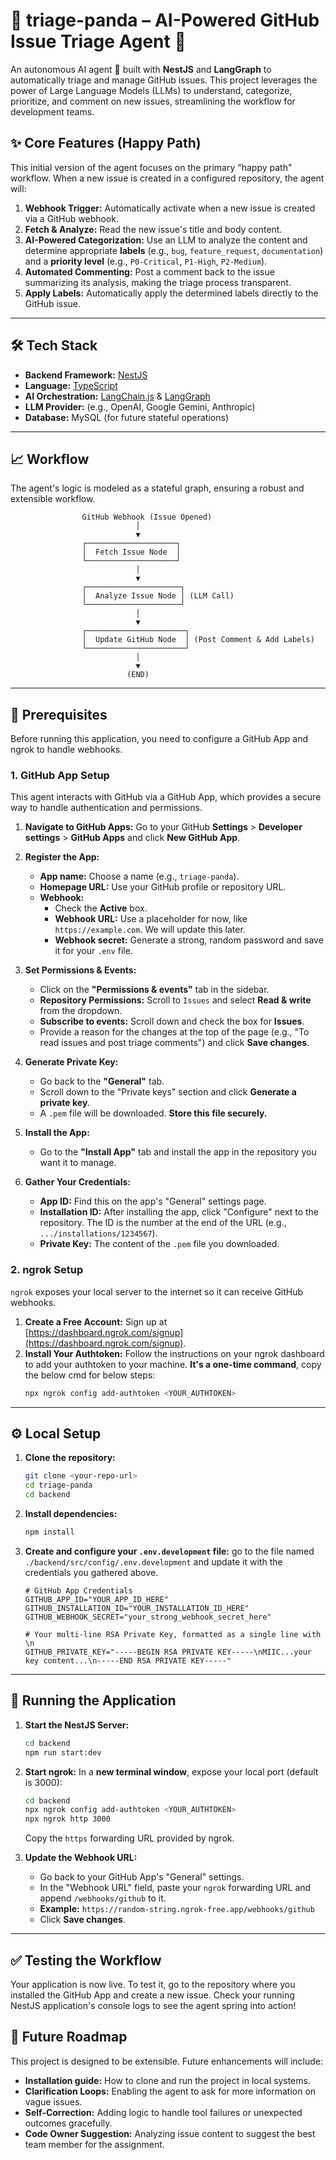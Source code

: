 # 🐼 triage-panda – AI-Powered GitHub Issue Triage Agent 🤖

An autonomous AI agent 🐼 built with **NestJS** and **LangGraph** to automatically triage and manage GitHub issues. This project leverages the power of Large Language Models (LLMs) to understand, categorize, prioritize, and comment on new issues, streamlining the workflow for development teams.

## ✨ Core Features (Happy Path)

This initial version of the agent focuses on the primary "happy path" workflow. When a new issue is created in a configured repository, the agent will:

1.  **Webhook Trigger:** Automatically activate when a new issue is created via a GitHub webhook.
2.  **Fetch & Analyze:** Read the new issue's title and body content.
3.  **AI-Powered Categorization:** Use an LLM to analyze the content and determine appropriate **labels** (e.g., `bug`, `feature_request`, `documentation`) and a **priority level** (e.g., `P0-Critical`, `P1-High`, `P2-Medium`).
4.  **Automated Commenting:** Post a comment back to the issue summarizing its analysis, making the triage process transparent.
5.  **Apply Labels:** Automatically apply the determined labels directly to the GitHub issue.

---

## 🛠️ Tech Stack

- **Backend Framework:** [NestJS](https://nestjs.com/)
- **Language:** [TypeScript](https://www.typescriptlang.org/)
- **AI Orchestration:** [LangChain.js](https://js.langchain.com/) & [LangGraph](https://js.langchain.com/docs/langgraph/)
- **LLM Provider:** (e.g., OpenAI, Google Gemini, Anthropic)
- **Database:** MySQL (for future stateful operations)

---

## 📈 Workflow

The agent's logic is modeled as a stateful graph, ensuring a robust and extensible workflow.

```
                GitHub Webhook (Issue Opened)
                            │
                            ▼
                ┌────────────────────┐
                │  Fetch Issue Node  │
                └────────────────────┘
                            │
                            ▼
                ┌─────────────────────┐
                │  Analyze Issue Node │ (LLM Call)
                └─────────────────────┘
                            │
                            ▼
                ┌──────────────────────┐
                │  Update GitHub Node  │ (Post Comment & Add Labels)
                └──────────────────────┘
                            │
                            ▼
                          (END)
```

---

## 🚀 Prerequisites

Before running this application, you need to configure a GitHub App and ngrok to handle webhooks.

### 1. GitHub App Setup

This agent interacts with GitHub via a GitHub App, which provides a secure way to handle authentication and permissions.

1.  **Navigate to GitHub Apps:** Go to your GitHub **Settings** > **Developer settings** > **GitHub Apps** and click **New GitHub App**.

2.  **Register the App:**

    - **App name:** Choose a name (e.g., `triage-panda`).
    - **Homepage URL:** Use your GitHub profile or repository URL.
    - **Webhook:**
      - Check the **Active** box.
      - **Webhook URL:** Use a placeholder for now, like `https://example.com`. We will update this later.
      - **Webhook secret:** Generate a strong, random password and save it for your `.env` file.

3.  **Set Permissions & Events:**

    - Click on the **"Permissions & events"** tab in the sidebar.
    - **Repository Permissions:** Scroll to `Issues` and select **Read & write** from the dropdown.
    - **Subscribe to events:** Scroll down and check the box for **Issues**.
    - Provide a reason for the changes at the top of the page (e.g., "To read issues and post triage comments") and click **Save changes**.

4.  **Generate Private Key:**

    - Go back to the **"General"** tab.
    - Scroll down to the "Private keys" section and click **Generate a private key**.
    - A `.pem` file will be downloaded. **Store this file securely.**

5.  **Install the App:**

    - Go to the **"Install App"** tab and install the app in the repository you want it to manage.

6.  **Gather Your Credentials:**
    - **App ID:** Find this on the app's "General" settings page.
    - **Installation ID:** After installing the app, click "Configure" next to the repository. The ID is the number at the end of the URL (e.g., `.../installations/1234567`).
    - **Private Key:** The content of the `.pem` file you downloaded.

### 2. ngrok Setup

`ngrok` exposes your local server to the internet so it can receive GitHub webhooks.

1.  **Create a Free Account:** Sign up at [https://dashboard.ngrok.com/signup](https://dashboard.ngrok.com/signup).
2.  **Install Your Authtoken:** Follow the instructions on your ngrok dashboard to add your authtoken to your machine. **It's a one-time command**, copy the below cmd for below steps:
    ```bash
    npx ngrok config add-authtoken <YOUR_AUTHTOKEN>
    ```

---

## ⚙️ Local Setup

1.  **Clone the repository:**

    ```bash
    git clone <your-repo-url>
    cd triage-panda
    cd backend
    ```

2.  **Install dependencies:**

    ```bash
    npm install
    ```

3.  **Create and configure your `.env.development` file:**
    go to the file named `./backend/src/config/.env.development` and update it with the credentials you gathered above.

    ```env
    # GitHub App Credentials
    GITHUB_APP_ID="YOUR_APP_ID_HERE"
    GITHUB_INSTALLATION_ID="YOUR_INSTALLATION_ID_HERE"
    GITHUB_WEBHOOK_SECRET="your_strong_webhook_secret_here"

    # Your multi-line RSA Private Key, formatted as a single line with \n
    GITHUB_PRIVATE_KEY="-----BEGIN RSA PRIVATE KEY-----\nMIIC...your key content...\n-----END RSA PRIVATE KEY-----"

    ```

---

## 🚀 Running the Application

1.  **Start the NestJS Server:**

    ```bash
    cd backend
    npm run start:dev
    ```


2.  **Start ngrok:**
    In a **new terminal window**, expose your local port (default is 3000):

    ```bash
    cd backend
    npx ngrok config add-authtoken <YOUR_AUTHTOKEN>
    npx ngrok http 3000
    ```

    Copy the `https` forwarding URL provided by ngrok.

3.  **Update the Webhook URL:**
    - Go back to your GitHub App's "General" settings.
    - In the "Webhook URL" field, paste your `ngrok` forwarding URL and append `/webhooks/github` to it.
    - **Example:** `https://random-string.ngrok-free.app/webhooks/github`
    - Click **Save changes**.

---

## ✅ Testing the Workflow

Your application is now live. To test it, go to the repository where you installed the GitHub App and create a new issue. Check your running NestJS application's console logs to see the agent spring into action!

## 🔮 Future Roadmap

This project is designed to be extensible. Future enhancements will include:

- **Installation guide:** How to clone and run the project in local systems.
- **Clarification Loops:** Enabling the agent to ask for more information on vague issues.
- **Self-Correction:** Adding logic to handle tool failures or unexpected outcomes gracefully.
- **Code Owner Suggestion:** Analyzing issue content to suggest the best team member for the assignment.
